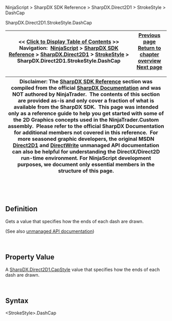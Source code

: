 ﻿


NinjaScript \> SharpDX SDK Reference \> SharpDX.Direct2D1 \> StrokeStyle \> DashCap






















SharpDX.Direct2D1\.StrokeStyle.DashCap







| \<\< [Click to Display Table of Contents](sharpdx_direct2d1_strokestyle_dashcap.md) \>\> **Navigation:**     [NinjaScript](ninjascript-1.md) \> [SharpDX SDK Reference](sharpdx_sdk_reference-1.md) \> [SharpDX.Direct2D1](sharpdx_direct2d1-1.md) \> [StrokeStyle](sharpdx_direct2d1_strokestyle-1.md) \> SharpDX.Direct2D1\.StrokeStyle.DashCap | [Previous page](sharpdx_direct2d1_strokestyle-1.md) [Return to chapter overview](sharpdx_direct2d1_strokestyle-1.md) [Next page](sharpdx_direct2d1_strokestyle_dashescount-1.md) |
| --- | --- |













| Disclaimer: The [SharpDX SDK Reference](sharpdx_sdk_reference-1.md) section was compiled from the official [SharpDX Documentation](http://sharpdx.org/) and was NOT authored by NinjaTrader.  The contents of this section are provided as\-is and only cover a fraction of what is available from the SharpDX SDK.  This page was intended only as a reference guide to help you get started with some of the 2D Graphics concepts used in the NinjaTrader.Custom assembly.  Please refer to the official SharpDX Documentation for additional members not covered in this reference.  For more seasoned graphic developers, the original MSDN [Direct2D1](https://msdn.microsoft.com/en-us/library/windows/desktop/dd370990.aspx) and [DirectWrite](https://msdn.microsoft.com/en-us/library/windows/desktop/dd368038.aspx) unmanaged API documentation can also be helpful for understanding the DirectX/Direct2D run\-time environment. For NinjaScript development purposes, we document only essential members in the structure of this page. |
| --- |



 


 


## Definition


Gets a value that specifies how the ends of each dash are drawn. 


(See also [unmanaged API documentation](http://msdn.microsoft.com/en-us/library/dd372218.aspx))


 


## Property Value


A [SharpDX.Direct2D1\.CapStyle](sharpdx_direct2d1_capstyle-1.md) value that specifies how the ends of each dash are drawn.


 


## Syntax


\<StrokeStyle\>.DashCap


## 


## 








